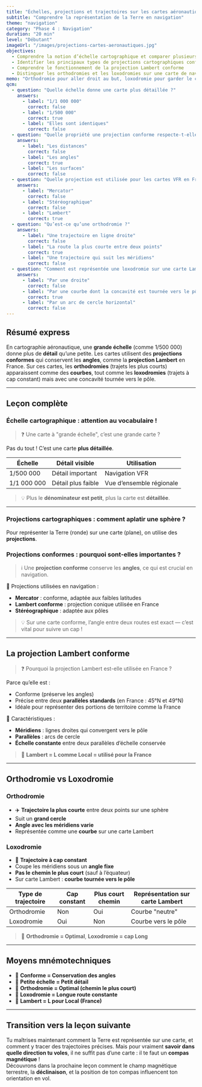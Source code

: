 ```yaml
---
title: "Échelles, projections et trajectoires sur les cartes aéronautiques"
subtitle: "Comprendre la représentation de la Terre en navigation"
theme: "navigation"
category: "Phase 4 : Navigation"
duration: "20 min"
level: "Débutant"
imageUrl: "/images/projections-cartes-aeronautiques.jpg"
objectives:
  - Comprendre la notion d’échelle cartographique et comparer plusieurs échelles
  - Identifier les principaux types de projections cartographiques conformes
  - Comprendre le fonctionnement de la projection Lambert conforme
  - Distinguer les orthodromies et les loxodromies sur une carte de navigation
memo: "Orthodromie pour aller droit au but, loxodromie pour garder le cap constant !"
qcm:
  - question: "Quelle échelle donne une carte plus détaillée ?"
    answers:
      - label: "1/1 000 000"
        correct: false
      - label: "1/500 000"
        correct: true
      - label: "Elles sont identiques"
        correct: false
  - question: "Quelle propriété une projection conforme respecte-t-elle ?"
    answers:
      - label: "Les distances"
        correct: false
      - label: "Les angles"
        correct: true
      - label: "Les surfaces"
        correct: false
  - question: "Quelle projection est utilisée pour les cartes VFR en France ?"
    answers:
      - label: "Mercator"
        correct: false
      - label: "Stéréographique"
        correct: false
      - label: "Lambert"
        correct: true
  - question: "Qu’est-ce qu’une orthodromie ?"
    answers:
      - label: "Une trajectoire en ligne droite"
        correct: false
      - label: "La route la plus courte entre deux points"
        correct: true
      - label: "Une trajectoire qui suit les méridiens"
        correct: false
  - question: "Comment est représentée une loxodromie sur une carte Lambert ?"
    answers:
      - label: "Par une droite"
        correct: false
      - label: "Par une courbe dont la concavité est tournée vers le pôle"
        correct: true
      - label: "Par un arc de cercle horizontal"
        correct: false
---
```


## Résumé express

En cartographie aéronautique, une **grande échelle** (comme 1/500 000) donne plus de **détail** qu’une petite. Les cartes utilisent des **projections conformes** qui conservent les **angles**, comme la **projection Lambert** en France. Sur ces cartes, les **orthodromies** (trajets les plus courts) apparaissent comme des **courbes**, tout comme les **loxodromies** (trajets à cap constant) mais avec une concavité tournée vers le pôle.

---

## Leçon complète

### Échelle cartographique : attention au vocabulaire !

> ❓ Une carte à "grande échelle", c’est une grande carte ?

Pas du tout ! C’est une carte **plus détaillée**.

| Échelle     | Détail visible     | Utilisation              |
| ----------- | ------------------ | ------------------------ |
| 1/500 000   | Détail important   | Navigation VFR           |
| 1/1 000 000 | Détail plus faible | Vue d’ensemble régionale |

> 💡 Plus le **dénominateur est petit**, plus la carte est **détaillée**.

---

### Projections cartographiques : comment aplatir une sphère ?

Pour représenter la Terre (ronde) sur une carte (plane), on utilise des **projections**.

### Projections conformes : pourquoi sont-elles importantes ?

> ℹ️ Une **projection conforme** conserve les **angles**, ce qui est crucial en navigation.

📌 Projections utilisées en navigation :

- **Mercator** : conforme, adaptée aux faibles latitudes
- **Lambert conforme** : projection conique utilisée en France
- **Stéréographique** : adaptée aux pôles

> 💡 Sur une carte conforme, l’angle entre deux routes est exact — c’est vital pour suivre un cap !

---

## La projection Lambert conforme

> ❓ Pourquoi la projection Lambert est-elle utilisée en France ?

Parce qu’elle est :

- Conforme (préserve les angles)
- Précise entre deux **parallèles standards** (en France : 45°N et 49°N)
- Idéale pour représenter des portions de territoire comme la France

📌 Caractéristiques :

- **Méridiens** : lignes droites qui convergent vers le pôle
- **Parallèles** : arcs de cercle
- **Échelle constante** entre deux parallèles d’échelle conservée

> 🧠 **Lambert = L comme Local = utilisé pour la France**

---

## Orthodromie vs Loxodromie

### Orthodromie

- ✈️ **Trajectoire la plus courte** entre deux points sur une sphère
- Suit un **grand cercle**
- **Angle avec les méridiens varie**
- Représentée comme une **courbe** sur une carte Lambert

### Loxodromie

- 🧭 **Trajectoire à cap constant**
- Coupe les méridiens sous un **angle fixe**
- **Pas le chemin le plus court** (sauf à l’équateur)
- Sur carte Lambert : **courbe tournée vers le pôle**

| Type de trajectoire | Cap constant | Plus court chemin | Représentation sur carte Lambert |
| ------------------- | ------------ | ----------------- | -------------------------------- |
| Orthodromie         | Non          | Oui               | Courbe "neutre"                  |
| Loxodromie          | Oui          | Non               | Courbe vers le pôle              |

> 🧠 **Orthodromie = Optimal**, **Loxodromie = cap Long**

---

## Moyens mnémotechniques

- 🧠 **Conforme = Conservation des angles**
- 🧠 **Petite échelle = Petit détail**
- 🧠 **Orthodromie = Optimal (chemin le plus court)**
- 🧠 **Loxodromie = Longue route constante**
- 🧠 **Lambert = L pour Local (France)**

---

## Transition vers la leçon suivante

Tu maîtrises maintenant comment la Terre est représentée sur une carte, et comment y tracer des trajectoires précises. Mais pour vraiment **savoir dans quelle direction tu voles**, il ne suffit pas d’une carte : il te faut un **compas magnétique** !  
Découvrons dans la prochaine leçon comment le champ magnétique terrestre, la **déclinaison**, et la position de ton compas influencent ton orientation en vol.
